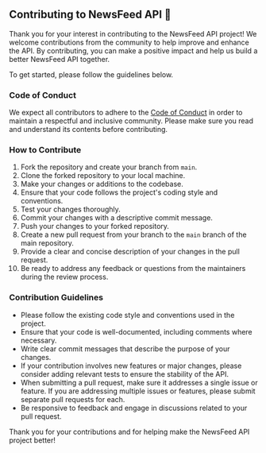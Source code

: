 ## Contributing to NewsFeed API 📢

Thank you for your interest in contributing to the NewsFeed API project! We welcome contributions from the community to help improve and enhance the API. By contributing, you can make a positive impact and help us build a better NewsFeed API together.

To get started, please follow the guidelines below.

### Code of Conduct

We expect all contributors to adhere to the [Code of Conduct](CODE_OF_CONDUCT.md) in order to maintain a respectful and inclusive community. Please make sure you read and understand its contents before contributing.

### How to Contribute

1. Fork the repository and create your branch from `main`.
2. Clone the forked repository to your local machine.
3. Make your changes or additions to the codebase.
4. Ensure that your code follows the project's coding style and conventions.
5. Test your changes thoroughly.
6. Commit your changes with a descriptive commit message.
7. Push your changes to your forked repository.
8. Create a new pull request from your branch to the `main` branch of the main repository.
9. Provide a clear and concise description of your changes in the pull request.
10. Be ready to address any feedback or questions from the maintainers during the review process.

### Contribution Guidelines

- Please follow the existing code style and conventions used in the project.
- Ensure that your code is well-documented, including comments where necessary.
- Write clear commit messages that describe the purpose of your changes.
- If your contribution involves new features or major changes, please consider adding relevant tests to ensure the stability of the API.
- When submitting a pull request, make sure it addresses a single issue or feature. If you are addressing multiple issues or features, please submit separate pull requests for each.
- Be responsive to feedback and engage in discussions related to your pull request.

Thank you for your contributions and for helping make the NewsFeed API project better!